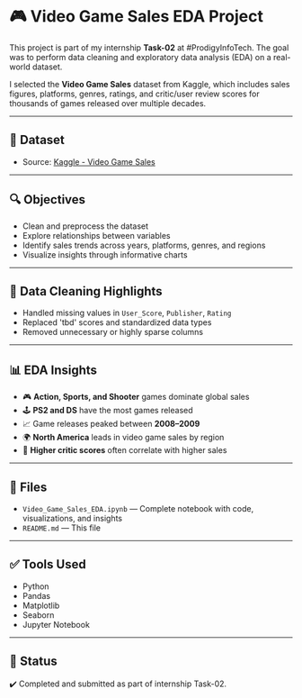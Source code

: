 # 🎮 Video Game Sales EDA Project

This project is part of my internship **Task-02** at #ProdigyInfoTech. The goal was to perform data cleaning and exploratory data analysis (EDA) on a real-world dataset.

I selected the **Video Game Sales** dataset from Kaggle, which includes sales figures, platforms, genres, ratings, and critic/user review scores for thousands of games released over multiple decades.

---

## 📂 Dataset
- Source: [Kaggle - Video Game Sales](https://www.kaggle.com/datasets/gregorut/videogame-sales-with-ratings)

---

## 🔍 Objectives
- Clean and preprocess the dataset
- Explore relationships between variables
- Identify sales trends across years, platforms, genres, and regions
- Visualize insights through informative charts

---

## 🧹 Data Cleaning Highlights
- Handled missing values in `User_Score`, `Publisher`, `Rating`
- Replaced 'tbd' scores and standardized data types
- Removed unnecessary or highly sparse columns

---

## 📊 EDA Insights
- 🎮 **Action, Sports, and Shooter** games dominate global sales
- 🕹️ **PS2 and DS** have the most games released
- 📈 Game releases peaked between **2008–2009**
- 🌍 **North America** leads in video game sales by region
- 🧪 **Higher critic scores** often correlate with higher sales

---

## 📁 Files
- `Video_Game_Sales_EDA.ipynb` — Complete notebook with code, visualizations, and insights
- `README.md` — This file

---

## ✅ Tools Used
- Python
- Pandas
- Matplotlib
- Seaborn
- Jupyter Notebook

---

## 🚀 Status
✔️ Completed and submitted as part of internship Task-02.

